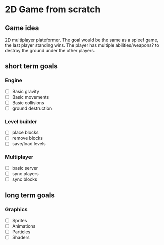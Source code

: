 # 2D Game from scratch

## Game idea

2D multiplayer plateformer.
The goal would be the same as a spleef game, the last player standing wins.
The player has multiple abilities/weapons? to destroy the ground under the other players.

## short term goals

### Engine
- [ ] Basic gravity
- [ ] Basic movements
- [ ] Basic collisions
- [ ] ground destruction

### Level builder
- [ ] place blocks
- [ ] remove blocks
- [ ] save/load levels

### Multiplayer
- [ ] basic server
- [ ] sync players
- [ ] sync blocks

## long term goals

### Graphics
- [ ] Sprites
- [ ] Animations
- [ ] Particles
- [ ] Shaders
